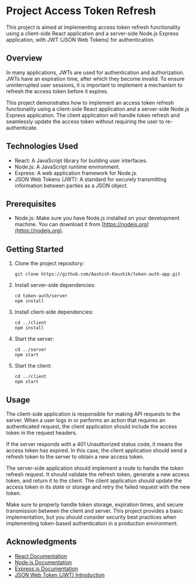 # Project Access Token Refresh

This project is aimed at implementing access token refresh functionality using a client-side React application and a server-side Node.js Express application, with JWT (JSON Web Tokens) for authentication.

## Overview

In many applications, JWTs are used for authentication and authorization. JWTs have an expiration time, after which they become invalid. To ensure uninterrupted user sessions, it is important to implement a mechanism to refresh the access token before it expires.

This project demonstrates how to implement an access token refresh functionality using a client-side React application and a server-side Node.js Express application. The client application will handle token refresh and seamlessly update the access token without requiring the user to re-authenticate.

## Technologies Used

- React: A JavaScript library for building user interfaces.
- Node.js: A JavaScript runtime environment.
- Express: A web application framework for Node.js.
- JSON Web Tokens (JWT): A standard for securely transmitting information between parties as a JSON object.

## Prerequisites

- Node.js: Make sure you have Node.js installed on your development machine. You can download it from [https://nodejs.org](https://nodejs.org).


## Getting Started

1. Clone the project repository:
   ```
   git clone https://github.com/Aashish-Kaushik/token-auth-app.git
   ```

2. Install server-side dependencies:
   ```
   cd token-auth/server
   npm install
   ```

3. Install client-side dependencies:
   ```
   cd ../client
   npm install
   ```

4. Start the server:
   ```
   cd ../server
   npm start
   ```

5. Start the client:
   ```
   cd ../client
   npm start
   ```

## Usage

The client-side application is responsible for making API requests to the server. When a user logs in or performs an action that requires an authenticated request, the client application should include the access token in the request headers.

If the server responds with a 401 Unauthorized status code, it means the access token has expired. In this case, the client application should send a refresh token to the server to obtain a new access token.

The server-side application should implement a route to handle the token refresh request. It should validate the refresh token, generate a new access token, and return it to the client. The client application should update the access token in its state or storage and retry the failed request with the new token.

Make sure to properly handle token storage, expiration times, and secure transmission between the client and server. This project provides a basic implementation, but you should consider security best practices when implementing token-based authentication in a production environment.


## Acknowledgments

- [React Documentation](https://reactjs.org/docs/getting-started.html)
- [Node.js Documentation](https://nodejs.org/en/docs/)
- [Express.js Documentation](https://expressjs.com/)
- [JSON Web Token (JWT) Introduction](https://jwt.io/introduction/)
